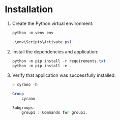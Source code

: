 # Installation

1. Create the Python virtual environment:

    ```Powershell
    python -m venv env

    .\env\Scripts\Activate.ps1
    ```

1. Install the dependencies and application:

    ```Powershell
    python -m pip install -r requirements.txt
    python -m pip install -e .
    ```

1. Verify that application was successfully installed:

    ```Powershell
    > cyrano -h

    Group
        cyrano

    Subgroups:
        group1 : Commands for group1.
    ```
